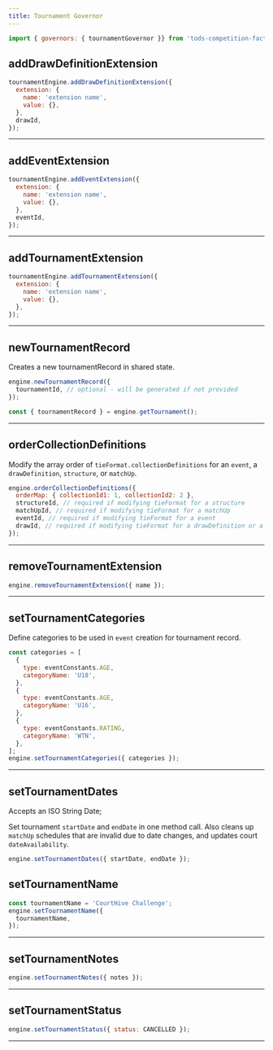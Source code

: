 ```yaml
---
title: Tournament Governor
---
```


```js
import { governors: { tournamentGovernor }} from 'tods-competition-factory';
```

## addDrawDefinitionExtension

```js
tournamentEngine.addDrawDefinitionExtension({
  extension: {
    name: 'extension name',
    value: {},
  },
  drawId,
});
```

---

## addEventExtension

```js
tournamentEngine.addEventExtension({
  extension: {
    name: 'extension name',
    value: {},
  },
  eventId,
});
```

---

## addTournamentExtension

```js
tournamentEngine.addTournamentExtension({
  extension: {
    name: 'extension name',
    value: {},
  },
});
```

---

## newTournamentRecord

Creates a new tournamentRecord in shared state.

```js
engine.newTournamentRecord({
  tournamentId, // optional - will be generated if not provided
});

const { tournamentRecord } = engine.getTournament();
```

---

## orderCollectionDefinitions

Modify the array order of `tieFormat.collectionDefinitions` for an `event`, a `drawDefinition`, `structure`, or `matchUp`.

```js
engine.orderCollectionDefinitions({
  orderMap: { collectionId1: 1, collectionId2: 2 },
  structureId, // required if modifying tieFormat for a structure
  matchUpId, // required if modifying tieFormat for a matchUp
  eventId, // required if modifying tieFormat for a event
  drawId, // required if modifying tieFormat for a drawDefinition or a structure
});
```

---

## removeTournamentExtension

```js
engine.removeTournamentExtension({ name });
```

---

## setTournamentCategories

Define categories to be used in `event` creation for tournament record.

```js
const categories = [
  {
    type: eventConstants.AGE,
    categoryName: 'U18',
  },
  {
    type: eventConstants.AGE,
    categoryName: 'U16',
  },
  {
    type: eventConstants.RATING,
    categoryName: 'WTN',
  },
];
engine.setTournamentCategories({ categories });
```

---

## setTournamentDates

Accepts an ISO String Date;

Set tournament `startDate` and `endDate` in one method call. Also cleans up `matchUp` schedules that are invalid due to date changes, and updates court `dateAvailability`.

```js
engine.setTournamentDates({ startDate, endDate });
```

## setTournamentName

```js
const tournamentName = 'CourtHive Challenge';
engine.setTournamentName({
  tournamentName,
});
```

---

## setTournamentNotes

```js
engine.setTournamentNotes({ notes });
```

---

## setTournamentStatus

```js
engine.setTournamentStatus({ status: CANCELLED });
```

---
